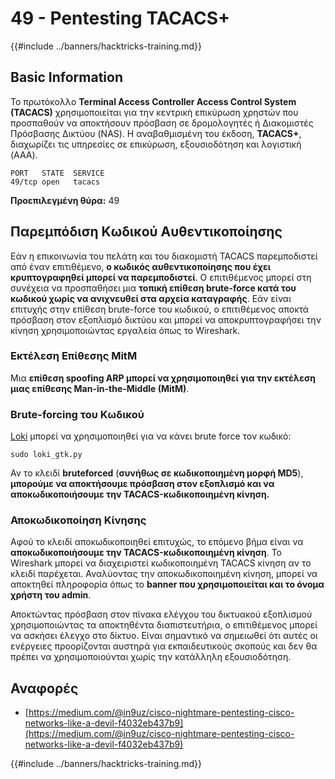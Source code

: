 # 49 - Pentesting TACACS+

{{#include ../banners/hacktricks-training.md}}

## Basic Information

Το πρωτόκολλο **Terminal Access Controller Access Control System (TACACS)** χρησιμοποιείται για την κεντρική επικύρωση χρηστών που προσπαθούν να αποκτήσουν πρόσβαση σε δρομολογητές ή Διακομιστές Πρόσβασης Δικτύου (NAS). Η αναβαθμισμένη του έκδοση, **TACACS+**, διαχωρίζει τις υπηρεσίες σε επικύρωση, εξουσιοδότηση και λογιστική (AAA).
```
PORT   STATE  SERVICE
49/tcp open   tacacs
```
**Προεπιλεγμένη θύρα:** 49

## Παρεμπόδιση Κωδικού Αυθεντικοποίησης

Εάν η επικοινωνία του πελάτη και του διακομιστή TACACS παρεμποδιστεί από έναν επιτιθέμενο, **ο κωδικός αυθεντικοποίησης που έχει κρυπτογραφηθεί μπορεί να παρεμποδιστεί**. Ο επιτιθέμενος μπορεί στη συνέχεια να προσπαθήσει μια **τοπική επίθεση brute-force κατά του κωδικού χωρίς να ανιχνευθεί στα αρχεία καταγραφής**. Εάν είναι επιτυχής στην επίθεση brute-force του κωδικού, ο επιτιθέμενος αποκτά πρόσβαση στον εξοπλισμό δικτύου και μπορεί να αποκρυπτογραφήσει την κίνηση χρησιμοποιώντας εργαλεία όπως το Wireshark.

### Εκτέλεση Επίθεσης MitM

Μια **επίθεση spoofing ARP μπορεί να χρησιμοποιηθεί για την εκτέλεση μιας επίθεσης Man-in-the-Middle (MitM)**.

### Brute-forcing του Κωδικού

[Loki](https://c0decafe.de/svn/codename_loki/trunk/) μπορεί να χρησιμοποιηθεί για να κάνει brute force τον κωδικό:
```
sudo loki_gtk.py
```
Αν το κλειδί **bruteforced** (**συνήθως σε κωδικοποιημένη μορφή MD5**), **μπορούμε να αποκτήσουμε πρόσβαση στον εξοπλισμό και να αποκωδικοποιήσουμε την TACACS-κωδικοποιημένη κίνηση.**

### Αποκωδικοποίηση Κίνησης

Αφού το κλειδί αποκωδικοποιηθεί επιτυχώς, το επόμενο βήμα είναι να **αποκωδικοποιήσουμε την TACACS-κωδικοποιημένη κίνηση**. Το Wireshark μπορεί να διαχειριστεί κωδικοποιημένη TACACS κίνηση αν το κλειδί παρέχεται. Αναλύοντας την αποκωδικοποιημένη κίνηση, μπορεί να αποκτηθεί πληροφορία όπως το **banner που χρησιμοποιείται και το όνομα χρήστη του admin**.

Αποκτώντας πρόσβαση στον πίνακα ελέγχου του δικτυακού εξοπλισμού χρησιμοποιώντας τα αποκτηθέντα διαπιστευτήρια, ο επιτιθέμενος μπορεί να ασκήσει έλεγχο στο δίκτυο. Είναι σημαντικό να σημειωθεί ότι αυτές οι ενέργειες προορίζονται αυστηρά για εκπαιδευτικούς σκοπούς και δεν θα πρέπει να χρησιμοποιούνται χωρίς την κατάλληλη εξουσιοδότηση.

## Αναφορές

- [https://medium.com/@in9uz/cisco-nightmare-pentesting-cisco-networks-like-a-devil-f4032eb437b9](https://medium.com/@in9uz/cisco-nightmare-pentesting-cisco-networks-like-a-devil-f4032eb437b9)

{{#include ../banners/hacktricks-training.md}}
